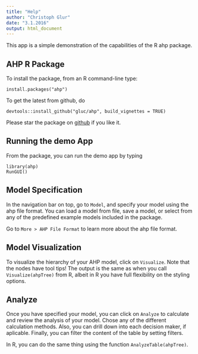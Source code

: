 ```yaml
---
title: "Help"
author: "Christoph Glur"
date: "3.1.2016"
output: html_document
---
```


This app is a simple demonstration of the capabilities of the R ahp package. 

## AHP R Package

To install the package, from an R command-line type:

```
install.packages("ahp")
```

To get the latest from github, do

```
devtools::install_github("gluc/ahp", build_vignettes = TRUE)
```

Please star the package on [github](http://github.com/gluc/ahp/) if you like it.

## Running the demo App

From the package, you can run the demo app by typing

```
library(ahp)
RunGUI()
```

## Model Specification

In the navigation bar on top, go to `Model`, and specify your model using the ahp file format. You can load a model from file, save a model, or select from any of the predefined example models included in the package.

Go to `More > AHP File Format` to learn more about the ahp file format.

## Model Visualization

To visualize the hierarchy of your AHP model, click on `Visualize`. Note that the nodes have tool tips!
The output is the same as when you call `Visualize(ahpTree)` from R, albeit in R you have full flexibility on the styling options.

## Analyze

Once you have specified your model, you can click on `Analyze` to calculate and review the analysis of your model. Chose any of the different calculation methods. Also, you can drill down into each decision maker, if aplicable. Finally, you can filter the content of the table by setting filters.

In R, you can do the same thing using the function `AnalyzeTable(ahpTree)`.

